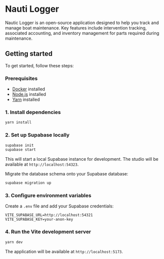 # Nauti Logger
Nautic Logger is an open-source application designed to help you track and manage boat maintenance. Key features include intervention tracking, associated accounting, and inventory management for parts required during maintenance.

## Getting started

To get started, follow these steps:

### Prerequisites

- [Docker](https://www.docker.com/get-started/) installed
- [Node.js](https://nodejs.org/) installed
- [Yarn](https://yarnpkg.com/getting-started) installed

### 1. Install dependencies

```bash
yarn install
```

### 2. Set up Supabase locally

```bash
supabase init
supabase start
```

This will start a local Supabase instance for development. The studio will be available at `http://localhost:54323`.

Migrate the database schema onto your Supabase database:
```bash
supabase migration up
```

### 3. Configure environment variables

Create a `.env` file and add your Supabase credentials:

```env
VITE_SUPABASE_URL=http://localhost:54321
VITE_SUPABASE_KEY=your-anon-key
```

### 4. Run the Vite development server

```bash
yarn dev
```

The application will be available at `http://localhost:5173`.

